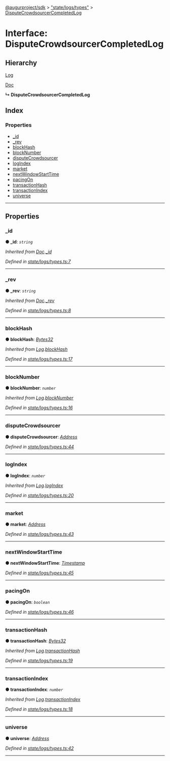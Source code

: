 [@augurproject/sdk](../README.md) > ["state/logs/types"](../modules/_state_logs_types_.md) > [DisputeCrowdsourcerCompletedLog](../interfaces/_state_logs_types_.disputecrowdsourcercompletedlog.md)

# Interface: DisputeCrowdsourcerCompletedLog

## Hierarchy

 [Log](_state_logs_types_.log.md)

 [Doc](_state_logs_types_.doc.md)

**↳ DisputeCrowdsourcerCompletedLog**

## Index

### Properties

* [_id](_state_logs_types_.disputecrowdsourcercompletedlog.md#_id)
* [_rev](_state_logs_types_.disputecrowdsourcercompletedlog.md#_rev)
* [blockHash](_state_logs_types_.disputecrowdsourcercompletedlog.md#blockhash)
* [blockNumber](_state_logs_types_.disputecrowdsourcercompletedlog.md#blocknumber)
* [disputeCrowdsourcer](_state_logs_types_.disputecrowdsourcercompletedlog.md#disputecrowdsourcer)
* [logIndex](_state_logs_types_.disputecrowdsourcercompletedlog.md#logindex)
* [market](_state_logs_types_.disputecrowdsourcercompletedlog.md#market)
* [nextWindowStartTime](_state_logs_types_.disputecrowdsourcercompletedlog.md#nextwindowstarttime)
* [pacingOn](_state_logs_types_.disputecrowdsourcercompletedlog.md#pacingon)
* [transactionHash](_state_logs_types_.disputecrowdsourcercompletedlog.md#transactionhash)
* [transactionIndex](_state_logs_types_.disputecrowdsourcercompletedlog.md#transactionindex)
* [universe](_state_logs_types_.disputecrowdsourcercompletedlog.md#universe)

---

## Properties

<a id="_id"></a>

###  _id

**● _id**: *`string`*

*Inherited from [Doc](_state_logs_types_.doc.md).[_id](_state_logs_types_.doc.md#_id)*

*Defined in [state/logs/types.ts:7](https://github.com/AugurProject/augur/blob/1991ef64ef/packages/augur-sdk/src/state/logs/types.ts#L7)*

___
<a id="_rev"></a>

###  _rev

**● _rev**: *`string`*

*Inherited from [Doc](_state_logs_types_.doc.md).[_rev](_state_logs_types_.doc.md#_rev)*

*Defined in [state/logs/types.ts:8](https://github.com/AugurProject/augur/blob/1991ef64ef/packages/augur-sdk/src/state/logs/types.ts#L8)*

___
<a id="blockhash"></a>

###  blockHash

**● blockHash**: *[Bytes32](../modules/_state_logs_types_.md#bytes32)*

*Inherited from [Log](_state_logs_types_.log.md).[blockHash](_state_logs_types_.log.md#blockhash)*

*Defined in [state/logs/types.ts:17](https://github.com/AugurProject/augur/blob/1991ef64ef/packages/augur-sdk/src/state/logs/types.ts#L17)*

___
<a id="blocknumber"></a>

###  blockNumber

**● blockNumber**: *`number`*

*Inherited from [Log](_state_logs_types_.log.md).[blockNumber](_state_logs_types_.log.md#blocknumber)*

*Defined in [state/logs/types.ts:16](https://github.com/AugurProject/augur/blob/1991ef64ef/packages/augur-sdk/src/state/logs/types.ts#L16)*

___
<a id="disputecrowdsourcer"></a>

###  disputeCrowdsourcer

**● disputeCrowdsourcer**: *[Address](../modules/_state_logs_types_.md#address)*

*Defined in [state/logs/types.ts:44](https://github.com/AugurProject/augur/blob/1991ef64ef/packages/augur-sdk/src/state/logs/types.ts#L44)*

___
<a id="logindex"></a>

###  logIndex

**● logIndex**: *`number`*

*Inherited from [Log](_state_logs_types_.log.md).[logIndex](_state_logs_types_.log.md#logindex)*

*Defined in [state/logs/types.ts:20](https://github.com/AugurProject/augur/blob/1991ef64ef/packages/augur-sdk/src/state/logs/types.ts#L20)*

___
<a id="market"></a>

###  market

**● market**: *[Address](../modules/_state_logs_types_.md#address)*

*Defined in [state/logs/types.ts:43](https://github.com/AugurProject/augur/blob/1991ef64ef/packages/augur-sdk/src/state/logs/types.ts#L43)*

___
<a id="nextwindowstarttime"></a>

###  nextWindowStartTime

**● nextWindowStartTime**: *[Timestamp](../modules/_state_logs_types_.md#timestamp)*

*Defined in [state/logs/types.ts:45](https://github.com/AugurProject/augur/blob/1991ef64ef/packages/augur-sdk/src/state/logs/types.ts#L45)*

___
<a id="pacingon"></a>

###  pacingOn

**● pacingOn**: *`boolean`*

*Defined in [state/logs/types.ts:46](https://github.com/AugurProject/augur/blob/1991ef64ef/packages/augur-sdk/src/state/logs/types.ts#L46)*

___
<a id="transactionhash"></a>

###  transactionHash

**● transactionHash**: *[Bytes32](../modules/_state_logs_types_.md#bytes32)*

*Inherited from [Log](_state_logs_types_.log.md).[transactionHash](_state_logs_types_.log.md#transactionhash)*

*Defined in [state/logs/types.ts:19](https://github.com/AugurProject/augur/blob/1991ef64ef/packages/augur-sdk/src/state/logs/types.ts#L19)*

___
<a id="transactionindex"></a>

###  transactionIndex

**● transactionIndex**: *`number`*

*Inherited from [Log](_state_logs_types_.log.md).[transactionIndex](_state_logs_types_.log.md#transactionindex)*

*Defined in [state/logs/types.ts:18](https://github.com/AugurProject/augur/blob/1991ef64ef/packages/augur-sdk/src/state/logs/types.ts#L18)*

___
<a id="universe"></a>

###  universe

**● universe**: *[Address](../modules/_state_logs_types_.md#address)*

*Defined in [state/logs/types.ts:42](https://github.com/AugurProject/augur/blob/1991ef64ef/packages/augur-sdk/src/state/logs/types.ts#L42)*

___


